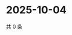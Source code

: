 # 2025-10-04

共 0 条

<!-- BEGIN ZHIHUQUESTIONS -->
<!-- 最后更新时间 Sat Oct 04 2025 20:18:41 GMT+0800 (China Standard Time) -->

<!-- END ZHIHUQUESTIONS -->
